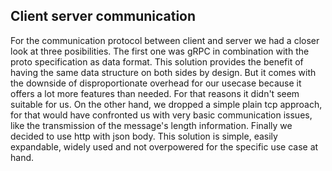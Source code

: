 ## Client server communication

For the communication protocol between client and server we had a closer look at three posibilities.
The first one was gRPC in combination with the proto specification as data format. This solution 
provides the benefit of having the same data structure on both sides by design. But it comes with 
the downside of disproportionate overhead for our usecase because it offers a lot more features than 
needed. For that reasons it didn't seem suitable for us.
On the other hand, we dropped a simple plain tcp approach, for that would have confronted us with very 
basic communication issues, like the transmission of the message's length information.
Finally we decided to use http with json body. This solution is simple, easily expandable, widely used 
and not overpowered for the specific use case at hand.
